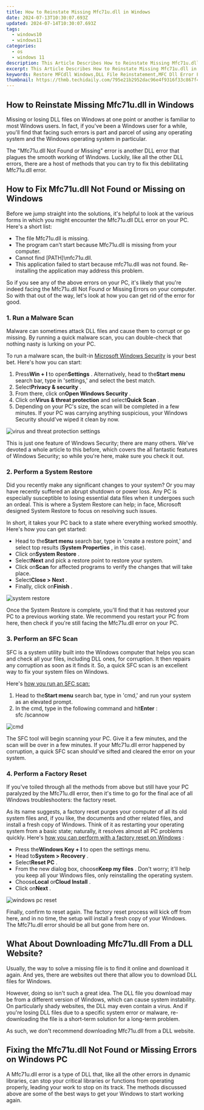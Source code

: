 ```yaml
---
title: How to Reinstate Missing Mfc71u.dll in Windows
date: 2024-07-13T10:30:07.693Z
updated: 2024-07-14T10:30:07.693Z
tags:
  - windows10
  - windows11
categories:
  - os
  - windows 11
description: This Article Describes How to Reinstate Missing Mfc71u.dll in Windows
excerpt: This Article Describes How to Reinstate Missing Mfc71u.dll in Windows
keywords: Restore MFCdll Windows,DLL File Reinstatement,MFC Dll Error Fix,.dll File Recovery,WinSrv Mfc71u Missing,DLL Reinstallation Guide,Fixing Missing .dll Windows
thumbnail: https://thmb.techidaily.com/795e21b2952dac96e4f9316f33c867f4d5e9a26e7b970dc3ae9c242e74e0d377.jpg
---
```


## How to Reinstate Missing Mfc71u.dll in Windows

 Missing or losing DLL files on Windows at one point or another is familiar to most Windows users. In fact, if you've been a Windows user for a while, you'll find that facing such errors is part and parcel of using any operating system and the Windows operating system in particular.

 The "Mfc71u.dll Not Found or Missing" error is another DLL error that plagues the smooth working of Windows. Luckily, like all the other DLL errors, there are a host of methods that you can try to fix this debilitating Mfc71u.dll error.

## How to Fix Mfc71u.dll Not Found or Missing on Windows

 Before we jump straight into the solutions, it's helpful to look at the various forms in which you might encounter the Mfc71u.dll DLL error on your PC. Here's a short list:

* The file Mfc71u.dll is missing.
* The program can't start because Mfc71u.dll is missing from your computer.
* Cannot find \[PATH\]\\mfc71u.dll.
* This application failed to start because mfc71u.dll was not found. Re-installing the application may address this problem.

 So if you see any of the above errors on your PC, it's likely that you're indeed facing the Mfc71u.dll Not Found or Missing Errors on your computer. So with that out of the way, let's look at how you can get rid of the error for good.

### 1\. Run a Malware Scan

 Malware can sometimes attack DLL files and cause them to corrupt or go missing. By running a quick malware scan, you can double-check that nothing nasty is lurking on your PC.

 To run a malware scan, the built-in [Microsoft Windows Security](https://www.makeuseof.com/windows-11-quick-security-guide/) is your best bet. Here's how you can start:

1. Press**Win + I** to open**Settings** . Alternatively, head to the**Start menu** search bar, type in 'settings,' and select the best match.
2. Select**Privacy & security** .
3. From there, click on**Open Windows Security** .
4. Click on**Virus & threat protection** and select**Quick Scan** .
5. Depending on your PC's size, the scan will be completed in a few minutes. If your PC was carrying anything suspicious, your Windows Security should've wiped it clean by now.

![virus and threat protection settings](https://static1.makeuseofimages.com/wordpress/wp-content/uploads/2023/02/virus-and-threat-protection-on-windows.jpg)

 This is just one feature of Windows Security; there are many others. We've devoted a whole article to this before, which covers the all fantastic features of Windows Security; so while you're here, make sure you check it out.

### 2\. Perform a System Restore

 Did you recently make any significant changes to your system? Or you may have recently suffered an abrupt shutdown or power loss. Any PC is especially susceptible to losing essential data files when it undergoes such an ordeal. This is where a System Restore can help; in face, Microsoft designed System Restore to focus on resolving such issues.

 In short, it takes your PC back to a state where everything worked smoothly. Here's how you can get started:

* Head to the**Start menu** search bar, type in 'create a restore point,' and select top results (**System Properties** , in this case).
* Click on**System Restore** .
* Select**Next** and pick a restore point to restore your system.
* Click on**Scan** for affected programs to verify the changes that will take place.
* Select**Close > Next** .
* Finally, click on**Finish** .

![system restore](https://static1.makeuseofimages.com/wordpress/wp-content/uploads/2023/02/system-restore.jpg)

 Once the System Restore is complete, you'll find that it has restored your PC to a previous working state. We recommend you restart your PC from here, then check if you're still facing the Mfc71u.dll error on your PC.

### 3\. Perform an SFC Scan

 SFC is a system utility built into the Windows computer that helps you scan and check all your files, including DLL ones, for corruption. It then repairs any corruption as soon as it finds it. So, a quick SFC scan is an excellent way to fix your system files on Windows.

 Here's [how you run an SFC scan:](https://www.makeuseof.com/system-file-checker-sfc-windows/)

1. Head to the**Start menu** search bar, type in 'cmd,' and run your system as an elevated prompt.
2. In the cmd, type in the following command and hit**Enter** :  
sfc /scannow

![cmd](https://static1.makeuseofimages.com/wordpress/wp-content/uploads/2023/02/cmd.jpg)

 The SFC tool will begin scanning your PC. Give it a few minutes, and the scan will be over in a few minutes. If your Mfc71u.dll error happened by corruption, a quick SFC scan should've sifted and cleared the error on your system.

### 4\. Perform a Factory Reset

 If you've toiled through all the methods from above but still have your PC paralyzed by the Mfc71u.dll error, then it's time to go for the final ace of all Windows troubleshooters: the factory reset.

 As its name suggests, a factory reset purges your computer of all its old system files and, if you like, the documents and other related files, and install a fresh copy of Windows. Think of it as restarting your operating system from a basic state; naturally, it resolves almost all PC problems quickly. Here's [how you can perform with a factory reset on Windows](https://www.makeuseof.com/tag/4-ways-factory-reset-windows-computer/) :

* Press the**Windows Key + I** to open the settings menu.
* Head to**System > Recovery** .
* Select**Reset PC** .
* From the new dialog box, choose**Keep my files** . Don't worry; it'll help you keep all your Windows files, only reinstalling the operating system.
* Choose**Local** or**Cloud Install** .
* Click on**Next** .

![windows pc reset](https://static1.makeuseofimages.com/wordpress/wp-content/uploads/2023/02/windows-pc-reset.jpg)

 Finally, confirm to reset again. The factory reset process will kick off from here, and in no time, the setup will install a fresh copy of your Windows. The Mfc71u.dll error should be all but gone from here on.

## What About Downloading Mfc71u.dll From a DLL Website?

 Usually, the way to solve a missing file is to find it online and download it again. And yes, there are websites out there that allow you to download DLL files for Windows.

 However, doing so isn't such a great idea. The DLL file you download may be from a different version of Windows, which can cause system instability. On particularly shady websites, the DLL may even contain a virus. And if you're losing DLL files due to a specific system error or malware, re-downloading the file is a short-term solution for a long-term problem.

 As such, we don't recommend downloading Mfc71u.dll from a DLL website.

## Fixing the Mfc71u.dll Not Found or Missing Errors on Windows PC

 A Mfc71u.dll error is a type of DLL that, like all the other errors in dynamic libraries, can stop your critical libraries or functions from operating properly, leading your work to stop on its track. The methods discussed above are some of the best ways to get your Windows to start working again.

<ins class="adsbygoogle"
     style="display:block"
     data-ad-format="autorelaxed"
     data-ad-client="ca-pub-7571918770474297"
     data-ad-slot="1223367746"></ins>



<ins class="adsbygoogle"
     style="display:block"
     data-ad-client="ca-pub-7571918770474297"
     data-ad-slot="8358498916"
     data-ad-format="auto"
     data-full-width-responsive="true"></ins>




